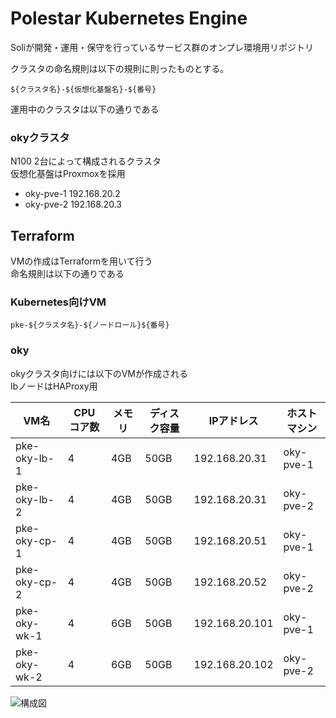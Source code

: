 # Polestar Kubernetes Engine

Soliが開発・運用・保守を行っているサービス群のオンプレ環境用リポジトリ

クラスタの命名規則は以下の規則に則ったものとする。

```
${クラスタ名}-${仮想化基盤名}-${番号}
```

運用中のクラスタは以下の通りである

### okyクラスタ

N100 2台によって構成されるクラスタ  
仮想化基盤はProxmoxを採用 

- oky-pve-1 192.168.20.2
- oky-pve-2 192.168.20.3

## Terraform

VMの作成はTerraformを用いて行う  
命名規則は以下の通りである

### Kubernetes向けVM

```
pke-${クラスタ名}-${ノードロール}${番号}
```

### oky

okyクラスタ向けには以下のVMが作成される  
lbノードはHAProxy用

| VM名          | CPU コア数  | メモリ  | ディスク容量   | IPアドレス       | ホストマシン   | 
| ------------- | ---------- | ------ | ------------ | --------------- | ------------ | 
| pke-oky-lb-1  | 4          | 4GB    | 50GB         | 192.168.20.31   | oky-pve-1    | 
| pke-oky-lb-2  | 4          | 4GB    | 50GB         | 192.168.20.31   | oky-pve-2    |
| pke-oky-cp-1  | 4          | 4GB    | 50GB         | 192.168.20.51   | oky-pve-1    | 
| pke-oky-cp-2  | 4          | 4GB    | 50GB         | 192.168.20.52   | oky-pve-2    |  
| pke-oky-wk-1  | 4          | 6GB    | 50GB         | 192.168.20.101  | oky-pve-1    | 
| pke-oky-wk-2  | 4          | 6GB    | 50GB         | 192.168.20.102  | oky-pve-2    | 

![構成図](https://media.soli0222.com/polestar/d45d0d3a-19d9-442e-8458-e5738c673537.png)